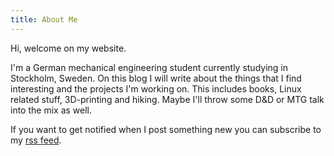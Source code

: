 ```yaml
---
title: About Me
---
```


Hi, welcome on my website.

I'm a German mechanical engineering student currently studying in Stockholm, Sweden.
On this blog I will write about the things that I find interesting and the projects I'm working on. This includes books, Linux related stuff, 3D-printing and hiking. Maybe I'll throw some D&D or MTG talk into the mix as well.

If you want to get notified when I post something new you can subscribe to my [rss feed](https://www.geekreadrepeat.com/atom.xml).
